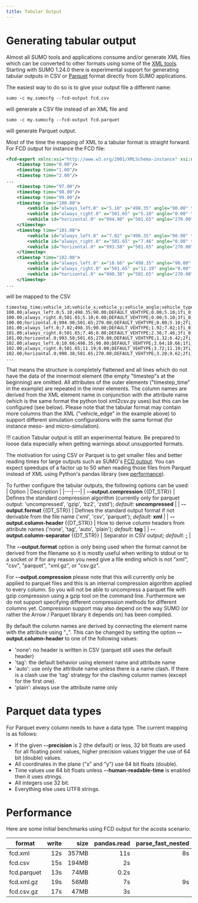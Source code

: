 ```yaml
---
title: Tabular Output
---
```


# Generating tabular output

Almost all SUMO tools and applications consume and/or generate XML files
which can be converted to other formats using some of the [XML tools](Tools/Xml.md).
Starting with SUMO 1.24.0 there is experimental support for generating tabular outputs
in CSV or [Parquet](https://parquet.apache.org/) format directly from SUMO applications.

The easiest way to do so is to give your output file a different name:
```
sumo -c my.sumocfg --fcd-output fcd.csv
```
will generate a CSV file instead of an XML file and
```
sumo -c my.sumocfg --fcd-output fcd.parquet
```
will generate Parquet output.

Most of the time the mapping of XML to a tabular format is straight forward. For FCD output for instance the FCD file:
```xml
<fcd-export xmlns:xsi="http://www.w3.org/2001/XMLSchema-instance" xsi:noNamespaceSchemaLocation="http://sumo.dlr.de/xsd/fcd_file.xsd">
    <timestep time="0.00"/>
    <timestep time="1.00"/>
    <timestep time="2.00"/>
...
    <timestep time="97.00"/>
    <timestep time="98.00"/>
    <timestep time="99.00"/>
    <timestep time="100.00">
        <vehicle id="always_left.0" x="5.10" y="498.35" angle="90.00" type="DEFAULT_VEHTYPE" speed="0.00" pos="5.10" lane="1fi_0" slope="0.00"/>
        <vehicle id="always_right.0" x="501.65" y="5.10" angle="0.00" type="DEFAULT_VEHTYPE" speed="0.00" pos="5.10" lane="3fi_0" slope="0.00"/>
        <vehicle id="horizontal.0" x="994.90" y="501.65" angle="270.00" type="DEFAULT_VEHTYPE" speed="0.00" pos="5.10" lane="2fi_0" slope="0.00"/>
    </timestep>
    <timestep time="101.00">
        <vehicle id="always_left.0" x="7.02" y="498.35" angle="90.00" type="DEFAULT_VEHTYPE" speed="1.92" pos="7.02" lane="1fi_0" slope="0.00"/>
        <vehicle id="always_right.0" x="501.65" y="7.46" angle="0.00" type="DEFAULT_VEHTYPE" speed="2.36" pos="7.46" lane="3fi_0" slope="0.00"/>
        <vehicle id="horizontal.0" x="993.58" y="501.65" angle="270.00" type="DEFAULT_VEHTYPE" speed="1.32" pos="6.42" lane="2fi_0" slope="0.00"/>
    </timestep>
    <timestep time="102.00">
        <vehicle id="always_left.0" x="10.66" y="498.35" angle="90.00" type="DEFAULT_VEHTYPE" speed="3.64" pos="10.66" lane="1fi_0" slope="0.00"/>
        <vehicle id="always_right.0" x="501.65" y="11.19" angle="0.00" type="DEFAULT_VEHTYPE" speed="3.72" pos="11.19" lane="3fi_0" slope="0.00"/>
        <vehicle id="horizontal.0" x="990.38" y="501.65" angle="270.00" type="DEFAULT_VEHTYPE" speed="3.20" pos="9.62" lane="2fi_0" slope="0.00"/>
    </timestep>
...
```

will be mapped to the CSV
```csv
timestep_time;vehicle_id;vehicle_x;vehicle_y;vehicle_angle;vehicle_type;vehicle_speed;vehicle_pos;vehicle_lane;vehicle_edge;vehicle_slope
100.00;always_left.0;5.10;498.35;90.00;DEFAULT_VEHTYPE;0.00;5.10;1fi_0;;0.00
100.00;always_right.0;501.65;5.10;0.00;DEFAULT_VEHTYPE;0.00;5.10;3fi_0;;0.00
100.00;horizontal.0;994.90;501.65;270.00;DEFAULT_VEHTYPE;0.00;5.10;2fi_0;;0.00
101.00;always_left.0;7.02;498.35;90.00;DEFAULT_VEHTYPE;1.92;7.02;1fi_0;;0.00
101.00;always_right.0;501.65;7.46;0.00;DEFAULT_VEHTYPE;2.36;7.46;3fi_0;;0.00
101.00;horizontal.0;993.58;501.65;270.00;DEFAULT_VEHTYPE;1.32;6.42;2fi_0;;0.00
102.00;always_left.0;10.66;498.35;90.00;DEFAULT_VEHTYPE;3.64;10.66;1fi_0;;0.00
102.00;always_right.0;501.65;11.19;0.00;DEFAULT_VEHTYPE;3.72;11.19;3fi_0;;0.00
102.00;horizontal.0;990.38;501.65;270.00;DEFAULT_VEHTYPE;3.20;9.62;2fi_0;;0.00
...
```

That means the structure is completely flattened and all lines which do not have the data of the innermost element (the empty "timestep"s at the beginning)
are omitted. All attributes of the outer elements ("timestep_time" in the example) are repeated in the inner elements.
The column names are derived from the XML element name in conjunction with the attribute name (which is the same format the python tool xml2csv.py uses)
but this can be configured (see below). Please note that the tabular format may contain more columns than the XML ("vehicle_edge" in the example above)
to support different simulation configurations with the same format (for instance meso- and micro-simulation).

!!! caution
    Tabular output is still an experimental feature. Be prepared to loose data especially when getting warnings about unsupported formats.

The motivation for using CSV or Parquet is to get smaller files and better reading times for large outputs such as SUMO's
[FCD output](Simulation/Output/FCDOutput.md). You can expect speedups of a factor up to 50 when reading those files
from Parquet instead of XML using Python's pandas library (see [performance](#performance)).

To further configure the tabular outputs, the following options can be used:
| Option  | Description  |
|---|---|
| **--output.compression** {{DT_STR}} | Defines the standard compression algorithm (currently only for parquet output: 'uncompressed', 'gzip', 'bz2', 'zstd'); *default:* **uncompressed** |
| **--output.format** {{DT_STR}} | Defines the standard output format if not derivable from the file name ('xml', 'csv', 'parquet'); *default:* **xml** |
| **--output.column-header** {{DT_STR}} | How to derive column headers from attribute names ('none', 'tag', 'auto', 'plain'); *default:* **tag** |
| **--output.column-separator** {{DT_STR}} | Separator in CSV output; *default:* **;** |

The **--output.format** option is only being used when the format cannot be derived from the filename so it is mostly useful when writing to stdout or to a socket
or if for any reason you need give a file ending which is not "xml", "csv", "parquet", "xml.gz", or "csv.gz".

For **--output.compression** please note that this will currently only be applied to parquet files and this is an internal compression algorithm applied to every column.
So you will not be able to uncompress a parquet file with gzip compression using a gzip tool on the command line. Furthermore we do not support specifying different
compression methods for different columns yet. Compression support may also depend on the way SUMO (or rather the Arrow / Parquet library it depends on) has been compiled.

By default the column names are derived by connecting the element name with the attribute using "_". This can be changed by setting the option **--output.column-header** to one of the following values:
  - 'none': no header is written in CSV (parquet still uses the default header)
  - 'tag': the default behavior using element name and attribute name
  - 'auto': use only the attribute name unless there is a name clash. If there is a clash use the 'tag' strategy for the clashing column names (except for the first one).
  - 'plain': always use the attribute name only

# Parquet data types

For Parquet every column needs to have a data type. The current mapping is as follows:
  - If the given **--precision** is 2 (the default) or less, 32 bit floats are used for all floating point values, higher precision values trigger the use of 64 bit (double) values.
  - All coordinates in the plane ("x" and "y") use 64 bit floats (double).
  - Time values use 64 bit floats unless **--human-readable-time** is enabled then it uses strings.
  - All integers use 32 bit.
  - Everything else uses UTF8 strings.

# Performance

Here are some initial benchmarks using FCD output for the acosta scenario:

format|write|size | pandas.read | parse_fast_nested
------|-----:|--------: | ---: | ---:
fcd.xml    |12s|357MB | 11s | 8s
fcd.csv    |15s|194MB | 2s
fcd.parquet|13s| 74MB | 0.2s
fcd.xml.gz |19s| 56MB | 7s | 9s
fcd.csv.gz |17s| 47MB | 3s
